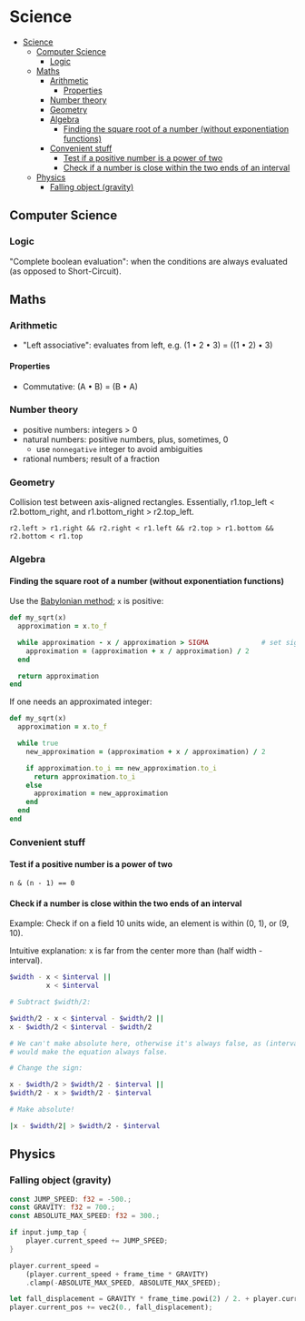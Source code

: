 # Science

- [Science](#science)
  - [Computer Science](#computer-science)
    - [Logic](#logic)
  - [Maths](#maths)
    - [Arithmetic](#arithmetic)
      - [Properties](#properties)
    - [Number theory](#number-theory)
    - [Geometry](#geometry)
    - [Algebra](#algebra)
      - [Finding the square root of a number (without exponentiation functions)](#finding-the-square-root-of-a-number-without-exponentiation-functions)
    - [Convenient stuff](#convenient-stuff)
      - [Test if a positive number is a power of two](#test-if-a-positive-number-is-a-power-of-two)
      - [Check if a number is close within the two ends of an interval](#check-if-a-number-is-close-within-the-two-ends-of-an-interval)
  - [Physics](#physics)
    - [Falling object (gravity)](#falling-object-gravity)

## Computer Science

### Logic

"Complete boolean evaluation": when the conditions are always evaluated (as opposed to Short-Circuit).

## Maths

### Arithmetic

- "Left associative": evaluates from left, e.g. (1 • 2 • 3) = ((1 • 2) • 3)

#### Properties

- Commutative: (A • B) = (B • A)

### Number theory

- positive numbers: integers > 0
- natural numbers: positive numbers, plus, sometimes, 0
  - use `nonnegative` integer to avoid ambiguities
- rational numbers; result of a fraction

### Geometry

Collision test between axis-aligned rectangles. Essentially, r1.top_left < r2.bottom_right, and r1.bottom_right > r2.top_left.

```
r2.left > r1.right && r2.right < r1.left && r2.top > r1.bottom && r2.bottom < r1.top
```

### Algebra

#### Finding the square root of a number (without exponentiation functions)

Use the [Babylonian method](https://en.wikipedia.org/wiki/Methods_of_computing_square_roots#Babylonian_method); `x` is positive:

```rb
def my_sqrt(x)
  approximation = x.to_f

  while approximation - x / approximation > SIGMA             # set sigma as appropriate
    approximation = (approximation + x / approximation) / 2
  end

  return approximation
end
```

If one needs an approximated integer:

```rb
def my_sqrt(x)
  approximation = x.to_f

  while true
    new_approximation = (approximation + x / approximation) / 2

    if approximation.to_i == new_approximation.to_i
      return approximation.to_i
    else
      approximation = new_approximation
    end
  end
end
```

### Convenient stuff

#### Test if a positive number is a power of two

`n & (n - 1) == 0`

#### Check if a number is close within the two ends of an interval

Example: Check if on a field 10 units wide, an element is within (0, 1), or (9, 10).

Intuitive explanation: x is far from the center more than (half width - interval).

```sh
$width - x < $interval ||
         x < $interval

# Subtract $width/2:

$width/2 - x < $interval - $width/2 ||
x - $width/2 < $interval - $width/2

# We can't make absolute here, otherwise it's always false, as (interval - width/2) is negative, which
# would make the equation always false.

# Change the sign:

x - $width/2 > $width/2 - $interval ||
$width/2 - x > $width/2 - $interval

# Make absolute!

|x - $width/2| > $width/2 - $interval
```

## Physics

### Falling object (gravity)

```rs
const JUMP_SPEED: f32 = -500.;
const GRAVITY: f32 = 700.;
const ABSOLUTE_MAX_SPEED: f32 = 300.;

if input.jump_tap {
    player.current_speed += JUMP_SPEED;
}

player.current_speed =
    (player.current_speed + frame_time * GRAVITY)
    .clamp(-ABSOLUTE_MAX_SPEED, ABSOLUTE_MAX_SPEED);

let fall_displacement = GRAVITY * frame_time.powi(2) / 2. + player.current_speed * frame_time;
player.current_pos += vec2(0., fall_displacement);
```
